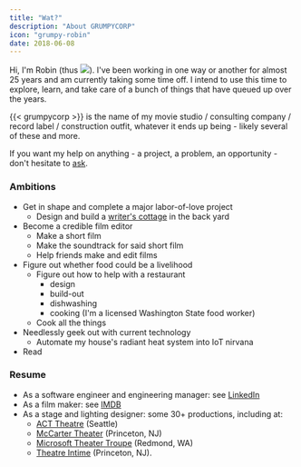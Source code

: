 ```yaml
---
title: "Wat?"
description: "About GRUMPYCORP"
icon: "grumpy-robin"
date: 2018-06-08
---
```


Hi, I'm Robin (thus <img class="h1" src="/assets/svg/grumpy-robin.svg"/>). 
I've been working in one way or another for almost 25 years and am currently taking some time off.
I intend to use this time to explore, learn, and take care of a bunch of things that have queued up over the years.

{{< grumpycorp >}} is the name of my movie studio / consulting company / record label / construction outfit, whatever it ends up being - likely several of these and more.

If you want my help on anything - a project, a problem, an opportunity - don't hesitate to [ask](mailto:robin@grumpycorp.com).

### Ambitions
- Get in shape and complete a major labor-of-love project
    - Design and build a [writer's cottage](/tags/cottage/) in the back yard
- Become a credible film editor
    - Make a short film
    - Make the soundtrack for said short film
    - Help friends make and edit films
- Figure out whether food could be a livelihood
    - Figure out how to help with a restaurant
        - design
        - build-out
        - dishwashing
        - cooking (I'm a licensed Washington State food worker)
    - Cook all the things
- Needlessly geek out with current technology
    - Automate my house's radiant heat system into IoT nirvana
- Read

### Resume
- As a software engineer and engineering manager: see [LinkedIn](https://www.linkedin.com/in/robingiese)
- As a film maker: see [IMDB](https://www.imdb.com/name/nm8515322/)
- As a stage and lighting designer: some 30+ productions, including at:
    - [ACT Theatre](http://www.acttheatre.org/) (Seattle)
    - [McCarter Theater](https://www.mccarter.org/) (Princeton, NJ)
    - [Microsoft Theater Troupe](https://www.facebook.com/MicrosoftTheaterTroupe/) (Redmond, WA)
    - [Theatre Intime](https://www.theatreintime.org/) (Princeton, NJ).